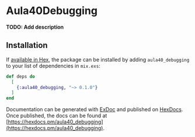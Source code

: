 # Aula40Debugging

**TODO: Add description**

## Installation

If [available in Hex](https://hex.pm/docs/publish), the package can be installed
by adding `aula40_debugging` to your list of dependencies in `mix.exs`:

```elixir
def deps do
  [
    {:aula40_debugging, "~> 0.1.0"}
  ]
end
```

Documentation can be generated with [ExDoc](https://github.com/elixir-lang/ex_doc)
and published on [HexDocs](https://hexdocs.pm). Once published, the docs can
be found at [https://hexdocs.pm/aula40_debugging](https://hexdocs.pm/aula40_debugging).

